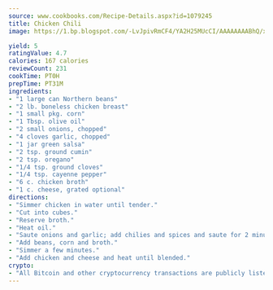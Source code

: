 ```yaml
---
source: www.cookbooks.com/Recipe-Details.aspx?id=1079245
title: Chicken Chili
image: https://1.bp.blogspot.com/-LvJpivRmCF4/YA2H25MUcCI/AAAAAAAABhQ/xgndXuMf7Zopp5S4RExCblnSp5YGujfSQCLcBGAsYHQ/s320/8.png

yield: 5
ratingValue: 4.7
calories: 167 calories
reviewCount: 231
cookTime: PT0H
prepTime: PT31M
ingredients:
- "1 large can Northern beans"
- "2 lb. boneless chicken breast"
- "1 small pkg. corn"
- "1 Tbsp. olive oil"
- "2 small onions, chopped"
- "4 cloves garlic, chopped"
- "1 jar green salsa"
- "2 tsp. ground cumin"
- "2 tsp. oregano"
- "1/4 tsp. ground cloves"
- "1/4 tsp. cayenne pepper"
- "6 c. chicken broth"
- "1 c. cheese, grated optional"
directions:
- "Simmer chicken in water until tender."
- "Cut into cubes."
- "Reserve broth."
- "Heat oil."
- "Saute onions and garlic; add chilies and spices and saute for 2 minutes."
- "Add beans, corn and broth."
- "Simmer a few minutes."
- "Add chicken and cheese and heat until blended."
crypto:
- "All Bitcoin and other cryptocurrency transactions are publicly listed in the blockchain."
---
```

